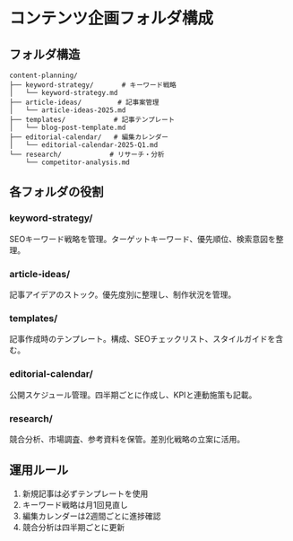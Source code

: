 # コンテンツ企画フォルダ構成

## フォルダ構造
```
content-planning/
├── keyword-strategy/       # キーワード戦略
│   └── keyword-strategy.md
├── article-ideas/         # 記事案管理
│   └── article-ideas-2025.md
├── templates/            # 記事テンプレート
│   └── blog-post-template.md
├── editorial-calendar/   # 編集カレンダー
│   └── editorial-calendar-2025-Q1.md
└── research/            # リサーチ・分析
    └── competitor-analysis.md
```

## 各フォルダの役割

### keyword-strategy/
SEOキーワード戦略を管理。ターゲットキーワード、優先順位、検索意図を整理。

### article-ideas/
記事アイデアのストック。優先度別に整理し、制作状況を管理。

### templates/
記事作成時のテンプレート。構成、SEOチェックリスト、スタイルガイドを含む。

### editorial-calendar/
公開スケジュール管理。四半期ごとに作成し、KPIと連動施策も記載。

### research/
競合分析、市場調査、参考資料を保管。差別化戦略の立案に活用。

## 運用ルール
1. 新規記事は必ずテンプレートを使用
2. キーワード戦略は月1回見直し
3. 編集カレンダーは2週間ごとに進捗確認
4. 競合分析は四半期ごとに更新